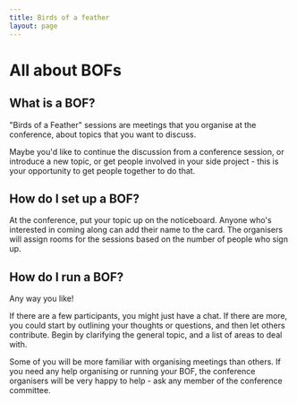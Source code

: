 ```yaml
---
title: Birds of a feather
layout: page
---
```


<h1>All about BOFs</h1>

<h2>What is a BOF?</h2>
<p>"Birds of a Feather" sessions are meetings that you organise at the conference, about topics that you want to discuss.</p>
<p>Maybe you'd like to continue the discussion from a conference session, or introduce a new topic, or get people involved in your side project - this is your opportunity to get people together to do that.</p>

<h2>How do I set up a BOF?</h2>
<p>At the conference, put your topic up on the noticeboard. Anyone who's interested in coming along can add their name to the card. The organisers will assign rooms for the sessions based on the number of people who sign up.</p>

<h2>How do I run a BOF?</h2>
<p>Any way you like!</p>
<p>If there are a few participants, you might just have a chat. If there are more, you could start by outlining your thoughts or questions, and then let others contribute. Begin by clarifying the general topic, and a list of areas to deal with.</p>
<p>Some of you will be more familiar with organising meetings than others. If you need any help organising or running your BOF, the conference organisers will be very happy to help - ask any member of the conference committee.</p>
